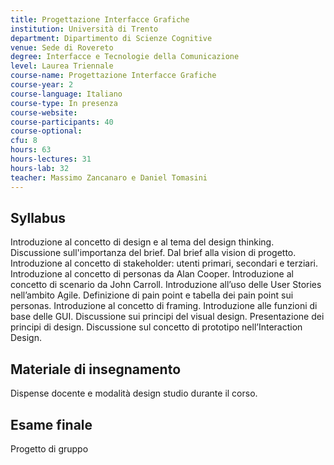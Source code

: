 ```yaml
---
title: Progettazione Interfacce Grafiche
institution: Università di Trento
department: Dipartimento di Scienze Cognitive
venue: Sede di Rovereto
degree: Interfacce e Tecnologie della Comunicazione
level: Laurea Triennale
course-name: Progettazione Interfacce Grafiche
course-year: 2
course-language: Italiano
course-type: In presenza
course-website: 
course-participants: 40
course-optional: 
cfu: 8
hours: 63
hours-lectures: 31
hours-lab: 32
teacher: Massimo Zancanaro e Daniel Tomasini
---
```



 ## Syllabus 
 Introduzione al concetto di design e al tema del design thinking.
Discussione sull'importanza del brief. Dal brief alla vision di progetto.
Introduzione al concetto di stakeholder: utenti primari, secondari e terziari.
Introduzione al concetto di personas da Alan Cooper. Introduzione al concetto di scenario da John Carroll.
Introduzione all’uso delle User Stories nell’ambito Agile. Definizione di pain point e tabella dei pain point sui personas.
Introduzione al concetto di framing.
Introduzione alle funzioni di base delle GUI.  Discussione sui principi del visual design. 
Presentazione dei principi di design.
Discussione sul concetto di prototipo nell’Interaction Design.

 ## Materiale di insegnamento 
Dispense docente e modalità design studio durante il corso. 

 ## Esame finale 
Progetto di gruppo
